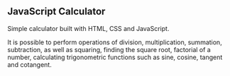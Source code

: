 ## JavaScript Calculator

Simple calculator built with HTML, CSS and JavaScript.

It is possible to perform operations of division, multiplication, summation, subtraction, as well as squaring, finding the square root, factorial of a number, calculating trigonometric functions such as sine, cosine, tangent and cotangent.

